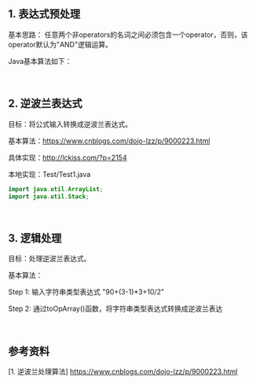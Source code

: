 ## 1. 表达式预处理

基本思路： 任意两个非operators的名词之间必须包含一个operator，否则，该operator默认为"AND"逻辑运算。

Java基本算法如下：






<br />

## 2. 逆波兰表达式

目标：将公式输入转换成逆波兰表达式。

基本算法：https://www.cnblogs.com/dojo-lzz/p/9000223.html

具体实现：http://lckiss.com/?p=2154

本地实现：Test/Test1.java

```java
import java.util.ArrayList;
import java.util.Stack;


```




<br />

## 3. 逻辑处理

目标：处理逆波兰表达式。

基本算法：

Step 1: 输入字符串类型表达式 "90+(3-1)*3+10/2"

Step 2: 通过toOpArray()函数，将字符串类型表达式转换成逆波兰表达









<br />

## 参考资料
[1. 逆波兰处理算法] https://www.cnblogs.com/dojo-lzz/p/9000223.html


